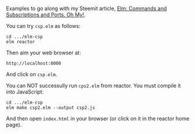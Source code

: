 Examples to go along with my Steemit article, [Elm: Commands and Subscriptions and Ports. Oh My!](https://steemit.com/elm/@billstclair/elm-commands-and-subscriptions-and-ports-oh-my).

You can try ```csp.elm``` as follows:

```
cd .../elm-csp
elm reactor
```

Then aim your web browser at:

```
http://localhost:8000
```

And click on ```csp.elm```.

You can NOT successully run ```cps2.elm``` from reactor. You must compile it into JavaScript:

```
cd .../elm-csp
elm make csp2.elm --output csp2.js
```

And then open ```index.html``` in your browser (or click on it in the reactor home page).
